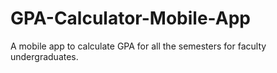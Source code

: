 # GPA-Calculator-Mobile-App
A mobile app to calculate GPA for all the semesters for faculty undergraduates.
